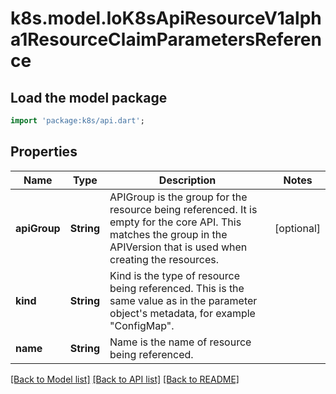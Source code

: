 # k8s.model.IoK8sApiResourceV1alpha1ResourceClaimParametersReference

## Load the model package
```dart
import 'package:k8s/api.dart';
```

## Properties
Name | Type | Description | Notes
------------ | ------------- | ------------- | -------------
**apiGroup** | **String** | APIGroup is the group for the resource being referenced. It is empty for the core API. This matches the group in the APIVersion that is used when creating the resources. | [optional] 
**kind** | **String** | Kind is the type of resource being referenced. This is the same value as in the parameter object's metadata, for example \"ConfigMap\". | 
**name** | **String** | Name is the name of resource being referenced. | 

[[Back to Model list]](../README.md#documentation-for-models) [[Back to API list]](../README.md#documentation-for-api-endpoints) [[Back to README]](../README.md)


